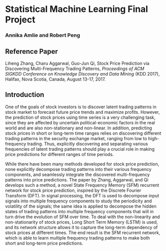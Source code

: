# Statistical Machine Learning Final Project
### Annika Amlie and Robert Peng

## Reference Paper

Liheng Zhang, Charu Aggarwal, Guo-Jun Qi, Stock Price Prediction via Discovering Multi-Frequency Trading Patterns,
*Proceedings of ACM SIGKDD Conference on Knowledge Discovery and Data Mining* (KDD 2017), Halifax, Nova Scotia,
Canada, August 13-17, 2017.

## Introduction

One of the goals of stock investors is to discover latent trading patterns in stock market to forecast future price trends and maximize profits. However, the prediction of stock prices using time series is a very challenging task, since they are affected by uncertain political-economic factors in the real world and are also non-stationary and non-linear. In addition, predicting stock prices in short or long-term time ranges relies on discovering different trading patterns in the security exchange market, ranging from low to high-frequency trading. Thus, explicitly discovering and separating various frequencies of latent trading patterns should play a crucial role in making price predictions for different ranges of time periods. 

While there have been many methods developed for stock price prediction, none explicitly decompose trading patterns into their various frequency components, and seamlessly integrate the discovered multi-frequency patterns into price predictions. The paper by Zhang, Aggarwal, and Qi develops such a method, a novel State Frequency Memory (SFM) recurrent network for stock price prediction, inspired by the Discrete Fourier Transform (DFT). In signal processing, the DFT is used to decompose input signals into multiple frequency components to study the periodicity and volatility of the signals; the same idea is applied to decompose the hidden states of trading patterns into multiple frequency components that will in turn drive the evolution of SFM over time. To deal with the non-linearity and non-stationarity of stock prices, Long Short Term Memory (LSTM) is used, and its network structure allows it to capture the long-term dependency of stock prices at different times. The end result is the SFM recurrent network, which is able to learn multiple frequency trading patterns to make both short and long-term price predictions.
